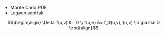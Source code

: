 - Monte Carlo PDE
- Legyen adottak 


``` math
\begin{align}
\Delta f(u,v) &= 0 \\ 
f(u,v) &= f_0(u,v), (u,v) \in \partial D 
\end{align}
```



